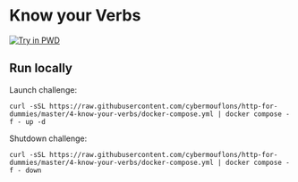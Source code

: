 # Know your Verbs

[![Try in PWD](https://raw.githubusercontent.com/play-with-docker/stacks/master/assets/images/button.png)](https://labs.play-with-docker.com/?stack=https://raw.githubusercontent.com/cybermouflons/http-for-dummies/master/4-know-your-verbs/docker-compose.yml)



## Run locally

Launch challenge:
```
curl -sSL https://raw.githubusercontent.com/cybermouflons/http-for-dummies/master/4-know-your-verbs/docker-compose.yml | docker compose -f - up -d
```

Shutdown challenge:
```
curl -sSL https://raw.githubusercontent.com/cybermouflons/http-for-dummies/master/4-know-your-verbs/docker-compose.yml | docker compose -f - down
```